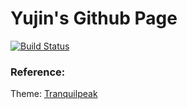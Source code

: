 # Yujin's Github Page

[![Build Status](https://travis-ci.com/yujinz/yujinz.github.io.svg?branch=source)](https://travis-ci.com/yujinz/yujinz.github.io)


### Reference:

Theme: [Tranquilpeak](https://github.com/LouisBarranqueiro/hexo-theme-tranquilpeak)